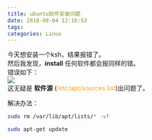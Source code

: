 ```yaml
---
title: ubuntu软件安装问题
date: 2018-08-04 12:16:53
tags:
categories: Linux
---
```

今天想安装一个ksh，结果报错了。  
然后我发现，__install__ 任何软件都会报同样的错。  
错误如下：  
![](https://mitre.oss-cn-hangzhou.aliyuncs.com/blog_pic5/sourceList.png)  
这无疑是 __软件源__ (<font color=orange>/etc/apt/sources.list</font>)出问题了。  

解决办法：  
```sh
sudo rm /var/lib/apt/lists/* -vf

sudo apt-get update
```
